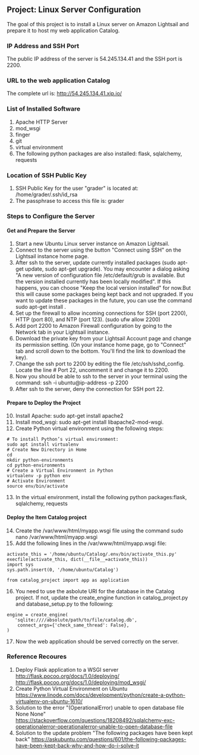## Project: Linux Server Configuration
The goal of this project is to install a Linux server on Amazon Lightsail and prepare it to host my web application Catalog.

### IP Address and SSH Port
The public IP address of the server is 54.245.134.41 and the SSH port is 2200.

### URL to the web application Catalog
The complete url is:
http://54.245.134.41.xip.io/

### List of Installed Software
1. Apache HTTP Server
2. mod_wsgi
3. finger
4. git
5. virtual environment
6. The following python packages are also installed: flask, sqlalchemy, requests

### Location of SSH Public Key
1. SSH Public Key for the user "grader" is located at: /home/grader/.ssh/id_rsa
2. The passphrase to access this file is: grader

### Steps to Configure the Server
#### Get and Prepare the Server
1. Start a new Ubuntu Linux server instance on Amazon Lightsail. 
2. Connect to the server using the button "Connect using SSH" on the Lightsail instance home page.
3. After ssh to the server, update currently installed packages (sudo apt-get update, sudo apt-get upgrade).
  You may encounter a dialog asking "A new version of configuration file /etc/default/grub is available. But the version installed currently has been locally modified". If this happens, you can choose "Keep the local version installed" for now.But this will cause some packages being kept back and not upgraded. If you want to update these packages in the future, you can use the command sudo apt-get install <list of packages kept back>.
4. Set up the firewall to allow incoming connections for SSH (port 2200), HTTP (port 80), and NTP (port 123). (sudo ufw allow 2200)
5. Add port 2200 to Amazon Firewall configuration by going to the Network tab in your Lightsail instance.
6. Download the private key from your Lightsail Account page and change its permission setting. (On your instance home page, go to "Connect" tab and scroll down to the bottom. You'll find the link to download the key).
7. Change the ssh port to 2200 by editing the file /etc/ssh/sshd_config. Locate the line # Port 22, uncomment it and change it to 2200.
8. Now you should be able to ssh to the server in your terminal using the command: ssh -i <location of your key> ubuntu@ip-address -p 2200
9. After ssh to the server, deny the connection for SSH port 22.
  
#### Prepare to Deploy the Project
10. Install Apache: sudo apt-get install apache2
11. Install mod_wsgi: sudo apt-get install libapache2-mod-wsgi.
12. Create Python virtual environment using the following steps:
```
# To install Python’s virtual environment:
sudo apt install virtualenv
# Create New Directory in Home
cd
mkdir python-environments
cd python-environments
# Create a Virtual Environment in Python
virtualenv -p python env
# Activate Environment
source env/bin/activate
```
13. In the virtual environment, install the following python packages:flask, sqlalchemy, requests

#### Deploy the Item Catalog project
14. Create the /var/www/html/myapp.wsgi file using the command sudo nano /var/www/html/myapp.wsgi
15. Add the following lines in the /var/www/html/myapp.wsgi file:
```
activate_this = '/home/ubuntu/Catalog/.env/bin/activate_this.py'
execfile(activate_this, dict(__file__=activate_this))
import sys
sys.path.insert(0, '/home/ubuntu/Catalog')

from catalog_project import app as application
```
16. You need to use the asbolute URI for the database in the Catalog project. If not, update the create_engine function in catalog_project.py and database_setup.py to the following:
```
engine = create_engine(
   'sqlite:////absolute/path/to/file/catalog.db',
    connect_args={'check_same_thread': False},
)
```
17. Now the web application should be served correctly on the server.

### Reference Recoures 
1. Deploy Flask application to a WSGI server
http://flask.pocoo.org/docs/1.0/deploying/
http://flask.pocoo.org/docs/1.0/deploying/mod_wsgi/
2. Create Python Virtual Environment on Ubuntu
https://www.linode.com/docs/development/python/create-a-python-virtualenv-on-ubuntu-1610/
3. Solution to the error "(OperationalError) unable to open database file None None"
https://stackoverflow.com/questions/18208492/sqlalchemy-exc-operationalerror-operationalerror-unable-to-open-database-file
4. Solution to the update problem "The following packages have been kept back"
https://askubuntu.com/questions/601/the-following-packages-have-been-kept-back-why-and-how-do-i-solve-it
